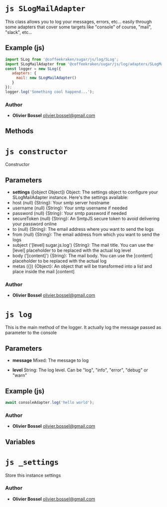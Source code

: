 


<!-- @namespace    sugar.js.log -->
<!-- @name    SLogMailAdapter -->

# ```js SLogMailAdapter ```


This class allows you to log your messages, errors, etc... easily through some adapters that cover some targets like "console" of course,
"mail", "slack", etc...



## Example (js)

```js
import SLog from '@coffeekraken/sugar/js/log/SLog';
import SLogMailAdapter from '@coffeekraken/sugar/js/log/adapters/SLogMailAdapter';
const logger = new SLog({
   adapters: {
     mail: new SLogMailAdapter()
   }
});
logger.log('Something cool happend...');
```


### Author
- **Olivier Bossel** <a href="mailto:olivier.bossel@gmail.com">olivier.bossel@gmail.com</a> 


## Methods



<!-- @name    constructor -->

# ```js constructor ```


Constructor

## Parameters

- **settings** ([object Object]) Object: The settings object to configure your SLogMailAdapter instance. Here's the settings available:
- host (null) {String}: Your smtp server hostname
- username (null) {String}: Your smtp username if needed
- password (null) {String}: Your smtp password if needed
- secureToken (null) {String}: An SmtpJS secure token to avoid delivering your password online
- to (null) {String}: The email address where you want to send the logs
- from (null) {String}: The email address from which you want to send the logs
- subject ('[level] sugar.js.log') {String}: The mail title. You can use the [level] placeholder to be replaced with the actual log level
- body ('[content]') {String}: The mail body. You can use the [content] placeholder to be replaced with the actual log
- metas ({}) {Object}: An object that will be transformed into a list and place inside the mail [content]




### Author
- **Olivier Bossel** <a href="mailto:olivier.bossel@gmail.com">olivier.bossel@gmail.com</a> 




<!-- @name    log -->

# ```js log ```


This is the main method of the logger. It actually log the message passed as parameter to the console

## Parameters

- **message**  Mixed: The message to log

- **level**  String: The log level. Can be "log", "info", "error", "debug" or "warn"



## Example (js)

```js
await consoleAdapter.log('hello world');
```


### Author
- **Olivier Bossel** <a href="mailto:olivier.bossel@gmail.com">olivier.bossel@gmail.com</a> 


## Variables



<!-- @name    _settings -->

# ```js _settings ```


Store this instance settings



### Author
- **Olivier Bossel** <a href="mailto:olivier.bossel@gmail.com">olivier.bossel@gmail.com</a> 

